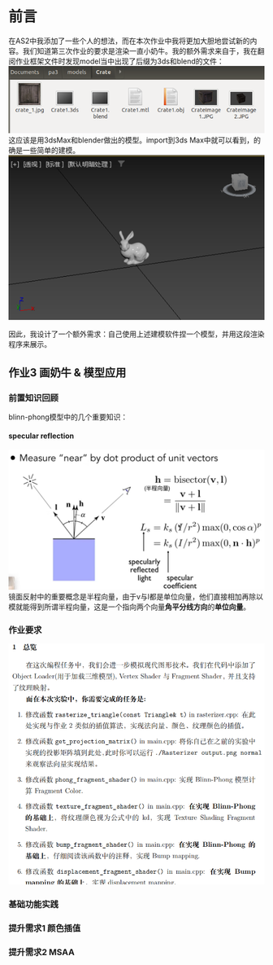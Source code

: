 # 前言
在AS2中我添加了一些个人的想法，而在本次作业中我将更加大胆地尝试新的内容。我们知道第三次作业的要求是渲染一直小奶牛。我的额外需求来自于，我在翻阅作业框架文件时发现model当中出现了后缀为3ds和blend的文件：
![](./markdown_pic/101asp17.png)
这应该是用3dsMax和blender做出的模型。import到3ds Max中就可以看到，的确是一些简单的建模。
![](./markdown_pic/101asp18.png)

因此，我设计了一个额外需求：自己使用上述建模软件捏一个模型，并用这段渲染程序来展示。

## 作业3 画奶牛 & 模型应用

### 前置知识回顾
blinn-phong模型中的几个重要知识：

#### specular reflection
![](./markdown_pic/101asp19.png)
镜面反射中的重要概念是半程向量，由于v与l都是单位向量，他们直接相加再除以模就能得到所谓半程向量，这是一个指向两个向量**角平分线方向**的**单位向量**。

### 作业要求
![](./markdown_pic/101asp16.png)



### 基础功能实践


### 提升需求1 颜色插值

### 提升需求2 MSAA
